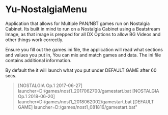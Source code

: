 # Yu-NostalgiaMenu
Application that allows for Multiple PAN/NBT games run on Nostalgia Cabinet.
Its built in mind to run on a Nostalgia Cabinet using a Beatstream Image, as that image is prepped for all DX Options to allow BG Videos and other things work correctly. 

Ensure you fill out the games.ini file, the application will read what sections and values you put in, You can mix and match games and data. The ini file contains additional information. 

By default the it will launch what you put under DEFAULT GAME after 60 secs.

> [NOSTALGIA Op.1 2017-06-27]
    launcher=D:/games/nost1_2017062700/gamestart.bat
> [NOSTALGIA Op.1 2018-06-20]
    launcher=D:/games/nost1_2018062002/gamestart.bat
> [DEFAULT GAME]
    launcher=D:/games/nost1_081816/gamestart.bat"
